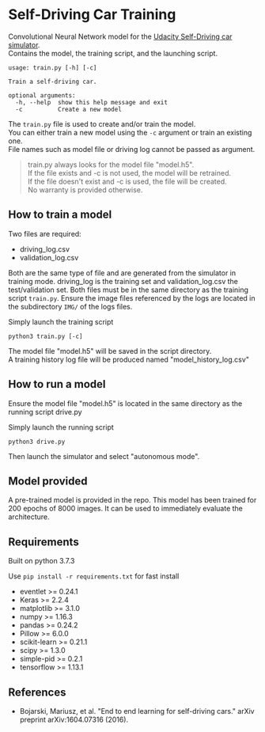 # Self-Driving Car Training
Convolutional Neural Network model for the [Udacity Self-Driving car simulator](https://github.com/udacity/self-driving-car-sim).<br>
Contains the model, the training script, and the launching script.


```
usage: train.py [-h] [-c]

Train a self-driving car.

optional arguments:
  -h, --help  show this help message and exit
  -c          Create a new model
```

The ``train.py`` file is used to create and/or train the model.<br>
You can either train a new model using the `-c` argument or train an existing one.<br>
File names such as model file or driving log cannot be passed as argument.

> train.py always looks for the model file "model.h5".<br>
> If the file exists and -c is not used, the model will be retrained.<br>
> If the file doesn't exist and -c is used, the file will be created.<br>
> No warranty is provided otherwise.

## How to train a model
Two files are required:
- driving_log.csv
- validation_log.csv

Both are the same type of file and are generated from the simulator in training mode.
driving_log is the training set and validation_log.csv the test/validation set.
Both files must be in the same directory as the training script `train.py`.
Ensure the image files referenced by the logs are located in the subdirectory `IMG/` of the logs files.

Simply launch the training script
```
python3 train.py [-c]
```
The model file "model.h5" will be saved in the script directory.<br>
A training history log file will be produced named "model_history_log.csv"

## How to run a model
Ensure the model file "model.h5" is located in the same directory as the running script drive.py

Simply launch the running script
```
python3 drive.py
```
Then launch the simulator and select "autonomous mode".

## Model provided
A pre-trained model is provided in the repo.
This model has been trained for 200 epochs of 8000 images.
It can be used to immediately evaluate the architecture.

## Requirements
Built on python 3.7.3

Use `pip install -r requirements.txt` for fast install

- eventlet >= 0.24.1
- Keras >= 2.2.4
- matplotlib >= 3.1.0
- numpy >= 1.16.3
- pandas >= 0.24.2
- Pillow >= 6.0.0
- scikit-learn >= 0.21.1
- scipy >= 1.3.0
- simple-pid >= 0.2.1
- tensorflow >= 1.13.1

## References
 - Bojarski, Mariusz, et al. "End to end learning for self-driving cars." arXiv preprint arXiv:1604.07316 (2016).
